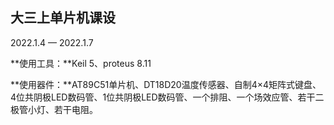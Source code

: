 ## 大三上单片机课设

2022.1.4 — 2022.1.7

**使用工具：**Keil 5、proteus 8.11

**使用器件：**AT89C51单片机、DT18D20温度传感器、自制4×4矩阵式键盘、4位共阴极LED数码管、1位共阴极LED数码管、一个排阻、一个场效应管、若干二极管小灯、若干电阻。